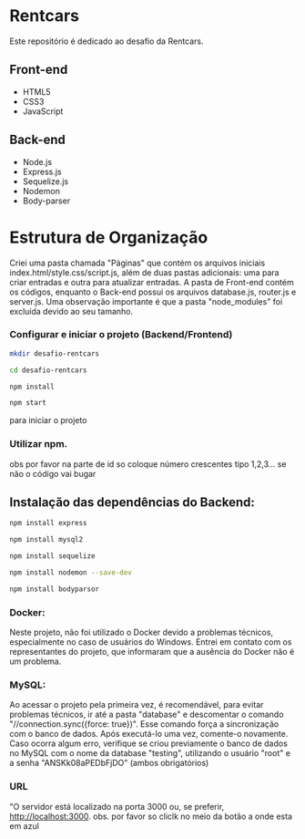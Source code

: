 # Rentcars
Este repositório é dedicado ao desafio da Rentcars.

## Front-end
- HTML5
- CSS3
- JavaScript

## Back-end
- Node.js
- Express.js
- Sequelize.js
- Nodemon
- Body-parser

# Estrutura de Organização
Criei uma pasta chamada "Páginas" que contém os arquivos iniciais index.html/style.css/script.js, além de duas pastas adicionais: uma para criar entradas e outra para atualizar entradas. A pasta de Front-end contém os códigos, enquanto o Back-end possui os arquivos database.js, router.js e server.js. Uma observação importante é que a pasta "node_modules" foi excluída devido ao seu tamanho.


### Configurar e iniciar o projeto (Backend/Frontend)
```bash
mkdir desafio-rentcars
```
```bash
cd desafio-rentcars
```

```bash
npm install 
```

```bash
npm start
```

para iniciar o projeto 

### Utilizar npm.

obs por favor na parte de id so coloque número crescentes tipo 1,2,3... se não o código vai bugar 

## Instalação das dependências do Backend:

```bash
npm install express
```

```bash
npm install mysql2
```

```bash
npm install sequelize
```

```bash
npm install nodemon --save-dev
```

```bash
npm install bodyparsor
```
### Docker:
Neste projeto, não foi utilizado o Docker devido a problemas técnicos, especialmente no caso de usuários do Windows. Entrei em contato com os representantes do projeto, que informaram que a ausência do Docker não é um problema.

### MySQL:
Ao acessar o projeto pela primeira vez, é recomendável, para evitar problemas técnicos, ir até a pasta "database" e descomentar o comando "//connection.sync({force: true})". Esse comando força a sincronização com o banco de dados. Após executá-lo uma vez, comente-o novamente. Caso ocorra algum erro, verifique se criou previamente o banco de dados no MySQL com o nome da database "testing", utilizando o usuário "root" e a senha "ANSKk08aPEDbFjDO" (ambos obrigatórios)

### URL
"O servidor está localizado na porta 3000 ou, se preferir, [http://localhost:3000](http://localhost:3000).
obs. por favor so cliclk no meio da botão a onde esta em azul

